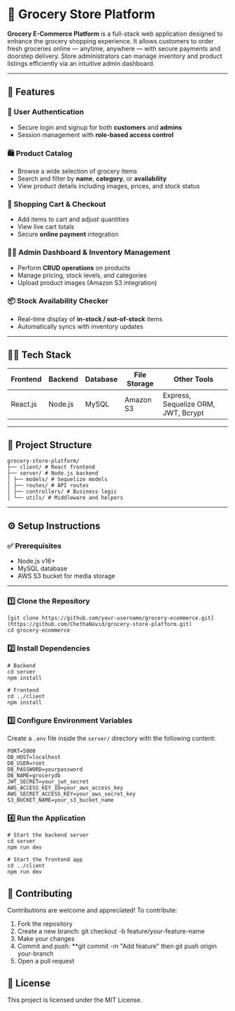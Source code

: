 # 🛒 Grocery Store Platform

**Grocery E-Commerce Platform** is a full-stack web application designed to enhance the grocery shopping experience. It allows customers to order fresh groceries online — anytime, anywhere — with secure payments and doorstep delivery. Store administrators can manage inventory and product listings efficiently via an intuitive admin dashboard.

---

## 🚀 Features

### 👤 User Authentication
- Secure login and signup for both **customers** and **admins**
- Session management with **role-based access control**

### 🛍️ Product Catalog
- Browse a wide selection of grocery items
- Search and filter by **name**, **category**, or **availability**
- View product details including images, prices, and stock status

### 🛒 Shopping Cart & Checkout
- Add items to cart and adjust quantities
- View live cart totals
- Secure **online payment** integration

### 🧑‍💼 Admin Dashboard & Inventory Management
- Perform **CRUD operations** on products
- Manage pricing, stock levels, and categories
- Upload product images (Amazon S3 integration)

### 📦 Stock Availability Checker
- Real-time display of **in-stock / out-of-stock** items
- Automatically syncs with inventory updates

---

## 🧑‍💻 Tech Stack

| Frontend   | Backend   | Database  | File Storage | Other Tools             |
|------------|-----------|-----------|--------------|--------------------------|
| React.js   | Node.js   | MySQL     | Amazon S3    | Express, Sequelize ORM, JWT, Bcrypt |

---

## 📁 Project Structure
```
grocery-store-platform/
├── client/ # React frontend
├── server/ # Node.js backend
│ ├── models/ # Sequelize models
│ ├── routes/ # API routes
│ ├── controllers/ # Business logic
│ └── utils/ # Middleware and helpers
```

---

## ⚙️ Setup Instructions

### ✅ Prerequisites

- Node.js v16+
- MySQL database
- AWS S3 bucket for media storage

---

### 1️⃣ Clone the Repository

```
[git clone https://github.com/your-username/grocery-ecommerce.git](https://github.com/ChethaNavid/grocery-store-platform.git)
cd grocery-ecommerce

```
### 2️⃣ Install Dependencies
```
# Backend
cd server
npm install

# Frontend
cd ../client
npm install
```

### 3️⃣ Configure Environment Variables

Create a `.env` file inside the `server/` directory with the following content:

```
PORT=5000
DB_HOST=localhost
DB_USER=root
DB_PASSWORD=yourpassword
DB_NAME=grocerydb
JWT_SECRET=your_jwt_secret
AWS_ACCESS_KEY_ID=your_aws_access_key
AWS_SECRET_ACCESS_KEY=your_aws_secret_key
S3_BUCKET_NAME=your_s3_bucket_name
```
### 4️⃣ Run the Application
```
# Start the backend server
cd server
npm run dev

# Start the frontend app
cd ../client
npm run dev
```
## 🙌 Contributing
Contributions are welcome and appreciated!
To contribute:
1. Fork the repository
2. Create a new branch: git checkout -b feature/your-feature-name
3. Make your changes
3. Commit and push: **git commit -m "Add feature" then git push origin your-branch
4. Open a pull request
## 📄 License
This project is licensed under the MIT License.

